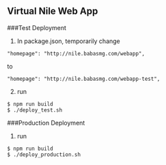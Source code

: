 ## Virtual Nile Web App

###Test Deployment

1) In package.json, temporarily change

```
"homepage": "http://nile.babasmg.com/webapp",
```
to
```
"homepage": "http://nile.babasmg.com/webapp-test",
```

2) run
```
$ npm run build
$ ./deploy_test.sh
```

###Production Deployment

1) run

```
$ npm run build
$ ./deploy_production.sh
```
